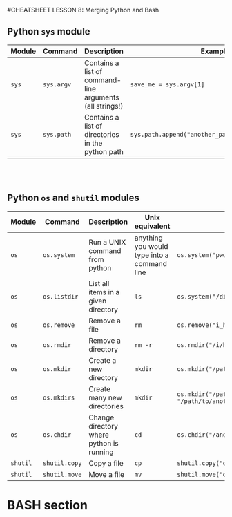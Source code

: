 #CHEATSHEET LESSON 8: Merging Python and Bash


## Python `sys` module

Module | Command  |  Description | Example
-------|----------|--------------|---------
`sys` | `sys.argv` | Contains a list of command-line arguments (all strings!) |`save_me = sys.argv[1]`
`sys` | `sys.path` | Contains a list of directories in the python path |`sys.path.append("another_path_i_want_to_access")`

<br><br>

## Python `os` and `shutil` modules
Module | Command  |  Description | Unix equivalent | Example
-------|----------|--------------|-----------------|--------
`os` | `os.system` | Run a UNIX command from python | anything you would type into a command line | `os.system("pwd")`
`os` | `os.listdir`| List all items in a given directory | `ls` | `os.system("/directory/of/interest/")`
`os` | `os.remove` | Remove a file | `rm` | `os.remove("i_hate_this_file.txt")`
`os` | `os.rmdir` | Remove a directory | `rm -r`| `os.rmdir("/i/hate/this/directory/")`
`os` | `os.mkdir`  | Create a new directory | `mkdir` |`os.mkdir("/path/to/brand/new/directory/")`
`os` | `os.mkdirs`  | Create many new directories | `mkdir`|`os.mkdir("/path/to/a/brand/new/directory/", "/path/to/another/brand/new/directory/")`
`os` | `os.chdir`  | Change directory where python is running | `cd` | `os.chdir("/another/directory/where/i/want/to/be/")`
`shutil` | `shutil.copy` | Copy a file | `cp` | `shutil.copy("old_file.txt", "new_file.txt")`
`shutil` | `shutil.move` | Move a file | `mv` | `shutil.move("old_file.txt", "new_file.txt")`



# BASH section

